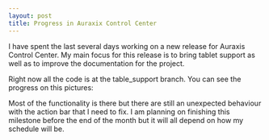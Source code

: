 ```yaml
---
layout: post
title: Progress in Auraxix Control Center
---
```


I have spent the last several days working on a new release for Auraxis Control Center. My main focus for this release is to bring tablet support as well as to improve the documentation for the project.

Right now all the code is at the table_support branch. You can see the progress on this pictures: 

<a href="http://imgur.com/CtkaqlK">
<core-image style="width:900px; height:400px;" sizing="contain" src="http://i.imgur.com/CtkaqlK.png">
</a>

Most of the functionality is there but there are still an unexpected behaviour with the action bar that I need to fix. I am planning on finishing this milestone before the end of the month but it will all depend on how my schedule will be. 
